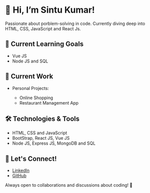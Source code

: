 <h1>👋 Hi, I’m Sintu Kumar!</h1>
<p>Passionate about porblem-solving in code. Currently diving deep into HTML, CSS, JavaScript and React Js.</p>
<h2>🚀 Current Learning Goals</h2>
<ul>
 <li>Vue JS</li>
 <li>Node JS and SQL</li>
</ul>
<h2>💼 Current Work</h2>
<ul><li>Personal Projects:</li>
<ul>
 <li>Online Shopping</li>
 <li>Restaurant Management App</li>
</ul></ul>
<h2>🛠️ Technologies & Tools</h2>
<ul>
 <li>HTML, CSS and JavaScript</li>
 <li>BootStrap, React JS, Vue JS</li>
 <li>Node JS, Express JS, MongoDB and SQL</li>
</ul>
<h2>🌱 Let's Connect!</h2>
<ul>
 <li><a href="https://www.linkedin.com/in/sintu-kumar-8916b5224" target="_blank">LinkedIn</a></li>
 <li><a href="https://github.com/sintu1kumar" target="_blank">GitHub</a></li>
</ul>
<p>Always open to collaborations and discussions about coding! 💬</p>
